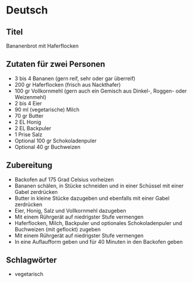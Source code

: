 # Deutsch

## Titel

Bananenbrot mit Haferflocken

## Zutaten für zwei Personen

* 3 bis 4 Bananen (gern reif, sehr oder gar überreif)
* 200 gr Haferflocken (frisch aus Nackthafer)
* 100 gr Vollkornmehl (gern auch ein Gemisch aus Dinkel-, Roggen- oder Weizenmehl)
* 2 bis 4 Eier
* 90 ml (vegetarische) Milch
* 70 gr Butter
* 2 EL Honig
* 2 EL Backpuler
* 1 Prise Salz
* Optional 100 gr Schokoladenpuler
* Optional 40 gr Buchweizen

## Zubereitung

* Backofen auf 175 Grad Celsius vorheizen
* Bananen schälen, in Stücke schneiden und in einer Schüssel mit einer Gabel zerdrücken
* Butter in kleine Stücke dazugeben und ebenfalls mit einer Gabel zerdrücken
* Eier, Honig, Salz und Vollkornmehl dazugeben
* Mit einem Rührgerät auf niedrigster Stufe vermengen
* Haferflocken, Milch, Backpuler und optionales Schokoladenpuler und Buchweizen (mit geflockt) zugeben
* Mit einem Rührgerät auf niedrigster Stufe vermengen
* In eine Auflaufform geben und für 40 Minuten in den Backofen geben

## Schlagwörter

* vegetarisch
